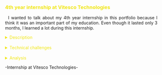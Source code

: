 <h3 style="color: #f0e613">4th year internship at Vitesco Technologies</h3>

<p style="text-indent: 2%; text-align: justify;">
    I wanted to talk about my 4th year internship in this portfolio because I think it was an important part of my education. Even though it lasted only 3 months, I learned a lot during this internship.
</p>
<details>
    <summary style="color: #f0e613">Description</summary>
    <figure style="text-align: center">
        <img src="https://github.com/ALievre/5ISS_Portfolio/blob/main/public/images/vitesco_material.jpg?raw=true"
            title="My equipment"
            height="200">
        <figcaption>My equipment</figcaption>
    </figure>
    <figure style="text-align: center">
        <img src="https://github.com/ALievre/5ISS_Portfolio/blob/main/public/images/vitesco_Configuration.png?raw=true"
            title="System configuration"
            height="200">
        <img src="https://github.com/ALievre/5ISS_Portfolio/blob/main/public/images/vitesco_Panel_Summary.png?raw=true"
            title="Summary of the panels"
            height="200">
        <figcaption>The system's configuration and summary</figcaption>
    </figure>
    <figure style="text-align: center">
        <img src="https://github.com/ALievre/5ISS_Portfolio/blob/main/public/images/vitesco_Final_Panel_NFC.png?raw=true"
            title="NFC Panel"
            height="200">
        <img src="https://github.com/ALievre/5ISS_Portfolio/blob/main/public/images/vitesco_Final_Panel_SFD.png?raw=true"
            title="SFD Panel"
            height="200">
        <img src="https://github.com/ALievre/5ISS_Portfolio/blob/main/public/images/vitesco_Final_Panel_SFD_Simplified.png?raw=true"
            title="Simplified SFD Panel"
            height="200">
        <figcaption>My panels</figcaption>
    </figure>
    <p style="text-indent: 2%; margin-left: 2%; text-align: justify;">
        I did my internship at Vitesco Technologies within the Mechatronic Sensor Module (MSM) where Vitesco is developing Door Handle Sensor (DHS). The product is based on the CANoe communication network. In addition, many tests must be carried out to guarantee the correct functioning of the product. During this internship, my goal was to collect the testing needs of the DHS project and to use the CANoe tool to develop a generic interface while providing a library that can be used by future projects. My work was deconstructed into different steps: 
    </p>
    <p style="margin-left: 10%; text-align: justify;">
        1. &emsp; Familiarize with existing technologies (capacitive sensor / BLE/ NFC) and with the CANoe software. <br><br>
        2. &emsp; Collect the project needs and read the documentation to understand what was expected of my work. <br><br>
        3. &emsp; Normalize the already existing code. <br><br>
        4. &emsp; Develop the modules based on CAPL and create panels to test the NFC. They needed this panel to test the NFC protocol quickly without having to modify the code each time. <br><br>
        5. &emsp; Upgrade the routine control SFD UDS panel. <br><br>
        6. &emsp; Perform the tests and training. <br><br>
        7. &emsp; Present my work to the team. <br><br>
    </p>
    <p style="text-indent: 2%; margin-left: 2%; text-align: justify;">
        <b>Why CANoe?</b> This software can emulate the sensor's interface on a vehicle. It makes it possible to develop, test and analyze individual ECU or a network of ECU.
    </p>
    <p style="text-indent: 2%; margin-left: 2%; text-align: justify;">
        <b>NFC:</b> NFC or Near-Field Communication is a proximity-based wireless communication standard.
    </p>
    <p style="text-indent: 2%; margin-left: 2%; text-align: justify;">
        <b>SFD:</b>  SFD, Security Fahrzeug Diagnosis, means Vehicle Diagnosis Protection. It is the procedure recovering a certified token to use UDS services.
    </p>
    <p style="text-indent: 2%; margin-left: 2%; text-align: justify;">
        <b>UDS:</b> UDS or Unified Diagnostic Services is a communication protocol used for ECU diagnosis, debugging and configuration.
    </p>
    <p style="text-indent: 2%; margin-left: 2%; text-align: justify;">
        You can find my poster on the following link:
        <a href="https://github.com/ALievre/5ISS_Portfolio/blob/main/public/files/vitesco_poster.pdf">Internship Poster</a>
        <br>
        You can find presentation here:
        <a href="https://github.com/ALievre/5ISS_Portfolio/blob/main/public/files/vitesco_slides.pdf">Internship Presentation</a>
    </p>
</details>
<br>
<details>
    <summary style="color: #f0e613">Technical challenges</summary>
    <p style="text-indent: 2%; margin-left: 2%; text-align: justify;">
        I faced multiple challenges during this internship, but I succeeded to overcome them all. That is what was satisfying about this internship.
    </p>
    <p style="text-indent: 2%; margin-left: 2%; text-align: justify;">
        The first challenge was to arrive in the middle of a project. It took me some time to get familiar with the goals of this project, the equipment used, and the code already written. But with a lot of research, by reading the documentation and questioning my tutors.
    </p>
    <p style="text-indent: 2%; margin-left: 2%; text-align: justify;">
        Another challenge was to understand the technologies used: CAN networks, NFC protocols, etc. Like the first challenge, I resolve my problem the same way.
    </p>
    <p style="text-indent: 2%; margin-left: 2%; text-align: justify;">
        The biggest challenge was to learn how to use the CANoe software. This is a very complete and complex software that emulates the CAN network of a vehicle. It also allows the creation of controls panels and tests. Due to its complexity, it took me a long time to understand how to manipulate it.
    </p>
</details>
<br>
<details>
    <summary style="color: #f0e613">Analysis</summary>
    <p>
        During this internship, I had the opportunity to do and experiment a lot of things:
    </p>
    <ul>
        <li>Discovery of the CANoe software</li>
        <li>Development of programming skills (CAPL)</li>
        <li>Familiarization to design and UI</li>
        <li>Engineer approach to problem solving and using code already written</li>
        <li>Adaptability to an already started project</li>
        <li>Understanding the needs of the team</li>
        <li>Reflection to answer these needs</li>
        <li>Creativity and autonomy with requirement specifications</li>
        <li>Teamwork and synthesis capability to present the results</li>
        <li>Overview of a large company</li>
    </ul>
</details>

<p>-Internship at Vitesco Technologies-</p>